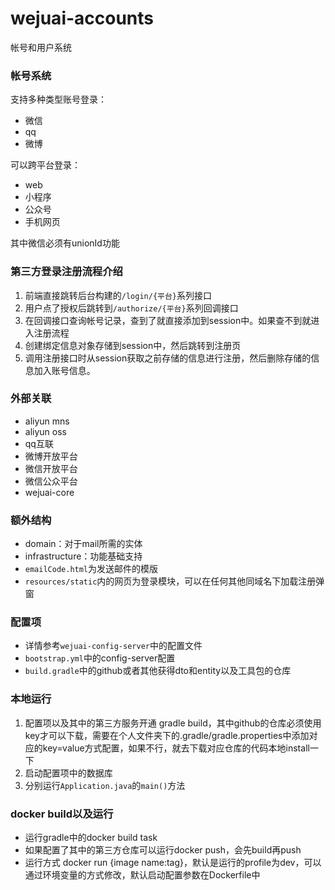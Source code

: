 # wejuai-accounts

帐号和用户系统

### 帐号系统
支持多种类型账号登录：
- 微信
- qq
- 微博

可以跨平台登录：
- web
- 小程序
- 公众号
- 手机网页

其中微信必须有unionId功能

### 第三方登录注册流程介绍

1. 前端直接跳转后台构建的`/login/{平台}`系列接口
2. 用户点了授权后跳转到`/authorize/{平台}`系列回调接口
3. 在回调接口查询帐号记录，查到了就直接添加到session中。如果查不到就进入注册流程
4. 创建绑定信息对象存储到session中，然后跳转到注册页
5. 调用注册接口时从session获取之前存储的信息进行注册，然后删除存储的信息加入账号信息。

### 外部关联
- aliyun mns
- aliyun oss
- qq互联
- 微博开放平台
- 微信开放平台
- 微信公众平台
- wejuai-core

### 额外结构
- domain：对于mail所需的实体
- infrastructure：功能基础支持
- `emailCode.html`为发送邮件的模版
- `resources/static`内的网页为登录模块，可以在任何其他同域名下加载注册弹窗

### 配置项
- 详情参考`wejuai-config-server`中的配置文件
- `bootstrap.yml`中的config-server配置
- `build.gradle`中的github或者其他获得dto和entity以及工具包的仓库

### 本地运行
1. 配置项以及其中的第三方服务开通
   gradle build，其中github的仓库必须使用key才可以下载，需要在个人文件夹下的.gradle/gradle.properties中添加对应的key=value方式配置，如果不行，就去下载对应仓库的代码本地install一下
2. 启动配置项中的数据库
3. 分别运行`Application.java`的`main()`方法

### docker build以及运行
- 运行gradle中的docker build task
- 如果配置了其中的第三方仓库可以运行docker push，会先build再push
- 运行方式 docker run {image name:tag}，默认是运行的profile为dev，可以通过环境变量的方式修改，默认启动配置参数在Dockerfile中